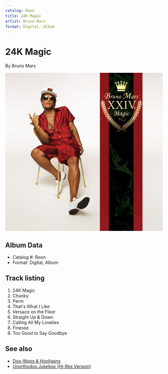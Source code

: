 ```yaml
---
catalog: Roon
title: 24K Magic
artist: Bruno Mars
format: Digital, Album
---
```


# 24K Magic

By Bruno Mars

![](../../assets/albumcovers/Bruno_Mars-24K_Magic.png)

## Album Data

- Catalog #: Roon
- Format: Digital, Album


## Track listing


1. 24K Magic
2. Chunky
3. Perm
4. That's What I Like
5. Versace on the Floor
6. Straight Up & Down
7. Calling All My Lovelies
8. Finesse
9. Too Good to Say Goodbye


## See also

- [Doo-Wops & Hooligans](Doo-Wops_and_Hooligans.md)
- [Unorthodox Jukebox (Hi-Res Version)](Unorthodox_Jukebox_Hi-Res_Version.md)

